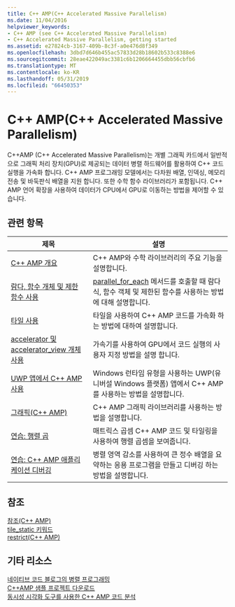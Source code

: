 ```yaml
---
title: C++ AMP(C++ Accelerated Massive Parallelism)
ms.date: 11/04/2016
helpviewer_keywords:
- C++ AMP (see C++ Accelerated Massive Parallelism)
- C++ Accelerated Massive Parallelism, getting started
ms.assetid: e27824cb-3167-409b-8c3f-a0e476d8f349
ms.openlocfilehash: 3dbd7d646b455ac57833d28b18602b533c8388e6
ms.sourcegitcommit: 28eae422049ac3381c6b1206664455dbb56cbfb6
ms.translationtype: MT
ms.contentlocale: ko-KR
ms.lasthandoff: 05/31/2019
ms.locfileid: "66450353"
---
```

# <a name="c-amp-c-accelerated-massive-parallelism"></a>C++ AMP(C++ Accelerated Massive Parallelism)

C++AMP (C++ Accelerated Massive Parallelism)는 개별 그래픽 카드에서 일반적으로 그래픽 처리 장치(GPU)로 제공되는 데이터 병렬 하드웨어를 활용하여 C++ 코드 실행을 가속화 합니다. C++ AMP 프로그래밍 모델에서는 다차원 배열, 인덱싱, 메모리 전송 및 바둑판식 배열을 지원 합니다. 또한 수학 함수 라이브러리가 포함됩니다. C++ AMP 언어 확장을 사용하여 데이터가 CPU에서 GPU로 이동하는 방법을 제어할 수 있습니다.

## <a name="related-topics"></a>관련 항목

|제목|설명|
|-----------|-----------------|
|[C++ AMP 개요](../../parallel/amp/cpp-amp-overview.md)|C++ AMP와 수학 라이브러리의 주요 기능을 설명합니다.|
|[람다, 함수 개체 및 제한 함수 사용](../../parallel/amp/using-lambdas-function-objects-and-restricted-functions.md)|[parallel_for_each](reference/concurrency-namespace-functions-amp.md#parallel_for_each) 메서드를 호출할 때 람다 식, 함수 객체 및 제한된 함수를 사용하는 방법에 대해 설명합니다.|
|[타일 사용](../../parallel/amp/using-tiles.md)|타일을 사용하여 C++ AMP 코드를 가속화 하는 방법에 대하여 설명합니다.|
|[accelerator 및 accelerator_view 개체 사용](../../parallel/amp/using-accelerator-and-accelerator-view-objects.md)|가속기를 사용하여 GPU에서 코드 실행의 사용자 지정 방법을 설명 합니다.|
|[UWP 앱에서 C++ AMP 사용](../../parallel/amp/using-cpp-amp-in-windows-store-apps.md)|Windows 런타임 유형을 사용하는 UWP(유니버설 Windows 플랫폼) 앱에서 C++ AMP를 사용하는 방법을 설명합니다.|
|[그래픽(C++ AMP)](../../parallel/amp/graphics-cpp-amp.md)|C++ AMP 그래픽 라이브러리를 사용하는 방법을 설명합니다.|
|[연습: 행렬 곱](../../parallel/amp/walkthrough-matrix-multiplication.md)|매트릭스 곱셈 C++ AMP 코드 및 타일링을 사용하여 행렬 곱셈을 보여줍니다.|
|[연습: C++ AMP 애플리케이션 디버깅](../../parallel/amp/walkthrough-debugging-a-cpp-amp-application.md)|병렬 영역 감소를 사용하여 큰 정수 배열을 요약하는 응용 프로그램을 만들고 디버깅 하는 방법을 설명합니다.|

## <a name="reference"></a>참조

[참조(C++ AMP)](../../parallel/amp/reference/reference-cpp-amp.md)<br/>
[tile_static 키워드](../../cpp/tile-static-keyword.md)<br/>
[restrict(C++ AMP)](../../cpp/restrict-cpp-amp.md)

## <a name="other-resources"></a>기타 리소스

[네이티브 코드 블로그의 병렬 프로그래밍](https://go.microsoft.com/fwlink/p/?linkid=238472)<br/>
[C++AMP 샘플 프로젝트 다운로드](https://go.microsoft.com/fwlink/p/?linkid=248508)<br/>
[동시성 시각화 도구를 사용한 C++ AMP 코드 분석](https://blogs.msdn.microsoft.com/nativeconcurrency/2012/03/09/analyzing-c-amp-code-with-the-concurrency-visualizer/)
